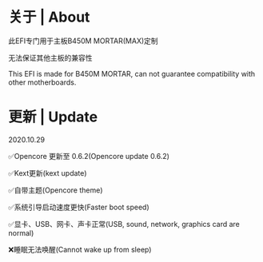 # 关于 | About
此EFI专门用于主板B450M MORTAR(MAX)定制

无法保证其他主板的兼容性

This EFI is made for B450M MORTAR, can not guarantee compatibility with other motherboards.

# 更新 | Update
2020.10.29

✅Opencore 更新至 0.6.2(Opencore update 0.6.2)

✅Kext更新(kext update)

✅自带主题(Opencore theme)

✅系统引导启动速度更快(Faster boot speed)

✅显卡、USB、网卡、声卡正常(USB, sound, network, graphics card are normal)

❌睡眠无法唤醒(Cannot wake up from sleep)
